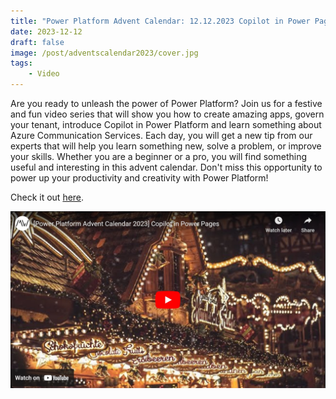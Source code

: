 ```yaml
---
title: "Power Platform Advent Calendar: 12.12.2023 Copilot in Power Pages"
date: 2023-12-12
draft: false
image: /post/adventscalendar2023/cover.jpg
tags:
    - Video
---
```


Are you ready to unleash the power of Power Platform? Join us for a festive and fun video series that will show you how to create amazing apps, govern your tenant, introduce Copilot in Power Platform and learn something about Azure Communication Services. Each day, you will get a new tip from our experts that will help you learn something new, solve a problem, or improve your skills. Whether you are a beginner or a pro, you will find something useful and interesting in this advent calendar. Don't miss this opportunity to power up your productivity and creativity with Power Platform!

Check it out [here](https://youtu.be/BSQn7L_qghA).

[![](video.jpg)](https://youtu.be/BSQn7L_qghA)